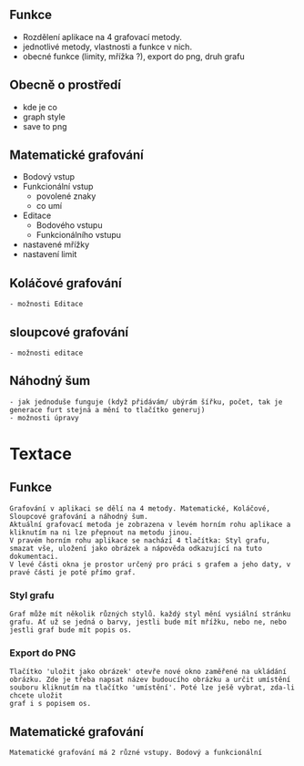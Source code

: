 ## Funkce

- Rozdělení aplikace na 4 grafovací metody.
- jednotlivé metody, vlastnosti a funkce v nich.
- obecné funkce (limity, mřížka ?), export do png, druh grafu

## Obecně o prostředí
- kde je co
- graph style
- save to png
 
## Matematické grafování
- Bodový vstup
- Funkcionální vstup
    - povolené znaky
    - co umí
- Editace 
    - Bodového vstupu
    - Funkcionálního vstupu
- nastavené mřížky
- nastavení limit

## Koláčové grafování
    - možnosti Editace

## sloupcové grafování
    - možnosti editace

## Náhodný šum
    - jak jednoduše funguje (když přidávám/ ubýrám šířku, počet, tak je generace furt stejná a mění to tlačítko generuj)
    - možnosti úpravy

# Textace

## Funkce
    Grafování v aplikaci se dělí na 4 metody. Matematické, Koláčové, Sloupcové grafování a náhodný šum.
    Aktuální grafovací metoda je zobrazena v levém horním rohu aplikace a kliknutím na ni lze přepnout na metodu jinou.
    V pravém horním rohu aplikace se nachází 4 tlačítka: Styl grafu, smazat vše, uložení jako obrázek a nápověda odkazující na tuto dokumentaci.
    V levé části okna je prostor určený pro práci s grafem a jeho daty, v pravé části je poté přímo graf.

### Styl grafu
    Graf může mít několik různých stylů. každý styl mění vysiální stránku grafu. Ať už se jedná o barvy, jestli bude mít mřížku, nebo ne, nebo jestli graf bude mít popis os.

### Export do PNG
    Tlačítko 'uložit jako obrázek' otevře nové okno zaměřené na ukládání obrázku. Zde je třeba napsat název budoucího obrázku a určit umístění souboru kliknutím na tlačítko 'umístění'. Poté lze ješě vybrat, zda-li chcete uložit 
    graf i s popisem os.

## Matematické grafování 
    Matematické grafování má 2 různé vstupy. Bodový a funkcionální